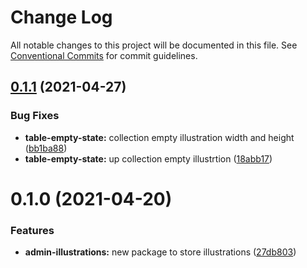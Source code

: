 # Change Log

All notable changes to this project will be documented in this file.
See [Conventional Commits](https://conventionalcommits.org) for commit guidelines.

## [0.1.1](https://github.com/vtex/onda/compare/@vtex/admin-illustrations@0.1.0...@vtex/admin-illustrations@0.1.1) (2021-04-27)


### Bug Fixes

* **table-empty-state:** collection empty illustration width and height ([bb1ba88](https://github.com/vtex/onda/commit/bb1ba88b96abeeb09ef792b1a298609a915972f1))
* **table-empty-state:** up collection empty illustrtion ([18abb17](https://github.com/vtex/onda/commit/18abb17fcc4638b90b32c4e8fd62dca901f42e0d))





# 0.1.0 (2021-04-20)


### Features

* **admin-illustrations:** new package to store illustrations ([27db803](https://github.com/vtex/onda/commit/27db803604190bf5aff5a999e7c26e4166abd397))
